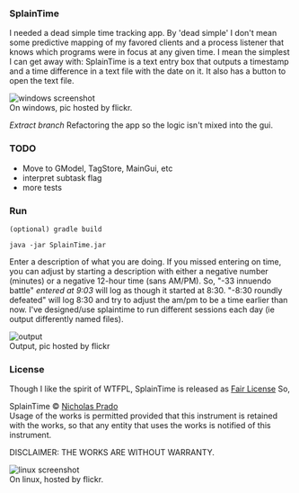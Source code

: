 
### SplainTime

I needed a dead simple time tracking app. By 'dead simple' I don't mean some predictive mapping of my favored clients and a process listener that knows which programs were in focus at any given time. I mean the simplest I can get away with: SplainTime is a text entry box that outputs a timestamp and a time difference in a text file with the date on it. It also has a button to open the text file.

![windows screenshot](https://farm1.staticflickr.com/430/19979150661_40037d989c_o.jpg)  
On windows, pic hosted by flickr.

_Extract branch_ Refactoring the app so the logic isn't mixed into the gui.

### TODO

* Move to GModel, TagStore, MainGui, etc
* interpret subtask flag
* more tests

### Run

	(optional) gradle build

    java -jar SplainTime.jar

Enter a description of what you are doing. If you missed entering on time, you can adjust by starting a description with either a negative number (minutes) or a negative 12-hour time (sans AM/PM). So, "-33 innuendo battle" *entered at 9:03* will log as though it started at 8:30. "-8:30 roundly defeated" will log 8:30 and try to adjust the am/pm to be a time earlier than now. I've designed/use splaintime to run different sessions each day (ie output differently named files).

![output](https://farm4.staticflickr.com/3834/19351574364_91f8ce13c0_o.png)  
Output, pic hosted by flickr

### License

Though I like the spirit of WTFPL, SplainTime is released as [Fair License](http://fairlicense.org/) So,

SplainTime &copy; [Nicholas Prado](http://www.nzen.ws)  
Usage of the works is permitted provided that this instrument is retained with the works, so that any entity that uses the works is notified of this instrument.

DISCLAIMER: THE WORKS ARE WITHOUT WARRANTY.

![linux screenshot](https://farm1.staticflickr.com/422/19787232209_fd6d79d140_o_d.png)  
On linux, hosted by flickr.
